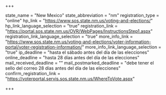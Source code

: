 +++

state_name = "New Mexico"
state_abbreviation = "nm"
registration_type = "online"
hp_link = "https://www.sos.state.nm.us/voting-and-elections/"
hp_link_language_selection = "true"
registration_link = "https://portal.sos.state.nm.us/OVR/WebPages/InstructionsStep1.aspx"
registration_link_language_selection = "true"
more_info_link = "https://www.sos.state.nm.us/voting-and-elections/voter-information-portal/voter-registration-information/"
more_info_link_language_selection = "true"
ip_deadline = "hasta el sábado antes del día de las elecciones"
online_deadline = "hasta 28 días antes del día de las elecciones"
mail_received_deadline = ""
mail_postmarked_deadline = "debe tener el sello del correo 28 días antes del día de las elecciones"
confirm_registration_link = "https://voterportal.servis.sos.state.nm.us/WhereToVote.aspx"

+++